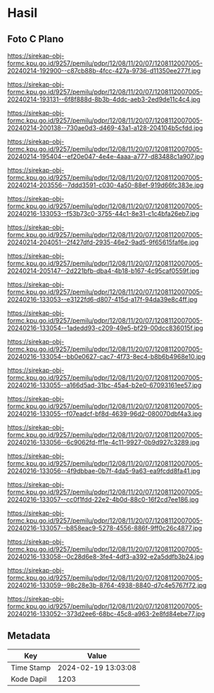 # Hasil

## Foto C Plano

https://sirekap-obj-formc.kpu.go.id/9257/pemilu/pdpr/12/08/11/20/07/1208112007005-20240214-192900--c87cb88b-4fcc-427a-9736-d11350ee277f.jpg

https://sirekap-obj-formc.kpu.go.id/9257/pemilu/pdpr/12/08/11/20/07/1208112007005-20240214-193131--6f8f888d-8b3b-4ddc-aeb3-2ed9de11c4c4.jpg

https://sirekap-obj-formc.kpu.go.id/9257/pemilu/pdpr/12/08/11/20/07/1208112007005-20240214-200138--730ae0d3-d469-43a1-a128-204104b5cfdd.jpg

https://sirekap-obj-formc.kpu.go.id/9257/pemilu/pdpr/12/08/11/20/07/1208112007005-20240214-195404--ef20e047-4e4e-4aaa-a777-d83488c1a907.jpg

https://sirekap-obj-formc.kpu.go.id/9257/pemilu/pdpr/12/08/11/20/07/1208112007005-20240214-203556--7ddd3591-c030-4a50-88ef-919d66fc383e.jpg

https://sirekap-obj-formc.kpu.go.id/9257/pemilu/pdpr/12/08/11/20/07/1208112007005-20240216-133053--f53b73c0-3755-44c1-8e31-c1c4bfa26eb7.jpg

https://sirekap-obj-formc.kpu.go.id/9257/pemilu/pdpr/12/08/11/20/07/1208112007005-20240214-204051--2f427dfd-2935-46e2-9ad5-9f65615faf6e.jpg

https://sirekap-obj-formc.kpu.go.id/9257/pemilu/pdpr/12/08/11/20/07/1208112007005-20240214-205147--2d221bfb-dba4-4b18-b167-4c95caf0559f.jpg

https://sirekap-obj-formc.kpu.go.id/9257/pemilu/pdpr/12/08/11/20/07/1208112007005-20240216-133053--e3122fd6-d807-415d-a17f-94da39e8c4ff.jpg

https://sirekap-obj-formc.kpu.go.id/9257/pemilu/pdpr/12/08/11/20/07/1208112007005-20240216-133054--1adedd93-c209-49e5-bf29-00dcc836015f.jpg

https://sirekap-obj-formc.kpu.go.id/9257/pemilu/pdpr/12/08/11/20/07/1208112007005-20240216-133054--bb0e0627-cac7-4f73-8ec4-b8b6b4968e10.jpg

https://sirekap-obj-formc.kpu.go.id/9257/pemilu/pdpr/12/08/11/20/07/1208112007005-20240216-133055--a166d5ad-31bc-45a4-b2e0-67093161ee57.jpg

https://sirekap-obj-formc.kpu.go.id/9257/pemilu/pdpr/12/08/11/20/07/1208112007005-20240216-133055--f07eadcf-bf8d-4639-96d2-080070dbf4a3.jpg

https://sirekap-obj-formc.kpu.go.id/9257/pemilu/pdpr/12/08/11/20/07/1208112007005-20240216-133056--6c9062fd-ff1e-4c11-9927-0b9d927c3289.jpg

https://sirekap-obj-formc.kpu.go.id/9257/pemilu/pdpr/12/08/11/20/07/1208112007005-20240216-133056--4f9dbbae-0b7f-4da5-9a63-ea9fcdd8fa41.jpg

https://sirekap-obj-formc.kpu.go.id/9257/pemilu/pdpr/12/08/11/20/07/1208112007005-20240216-133057--cc0f1fdd-22e2-4b0d-88c0-16f2cd7ee186.jpg

https://sirekap-obj-formc.kpu.go.id/9257/pemilu/pdpr/12/08/11/20/07/1208112007005-20240216-133057--b858eac9-5278-4556-886f-9ff0c26c4877.jpg

https://sirekap-obj-formc.kpu.go.id/9257/pemilu/pdpr/12/08/11/20/07/1208112007005-20240216-133058--0c28d6e8-3fe4-4df3-a392-e2a5ddfb3b24.jpg

https://sirekap-obj-formc.kpu.go.id/9257/pemilu/pdpr/12/08/11/20/07/1208112007005-20240216-133059--98c28e3b-8764-4938-8840-d7c4e5767f72.jpg

https://sirekap-obj-formc.kpu.go.id/9257/pemilu/pdpr/12/08/11/20/07/1208112007005-20240216-133052--373d2ee6-68bc-45c8-a963-2e8fd84ebe77.jpg


## Metadata

| Key        | Value               |
| ---------- | ------------------- |
| Time Stamp | 2024-02-19 13:03:08 |
| Kode Dapil | 1203                |



